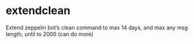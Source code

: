 # extendclean
Extend zeppelin bot’s clean command to max 14 days, and max any msg length, until to 2000 (can do more)
